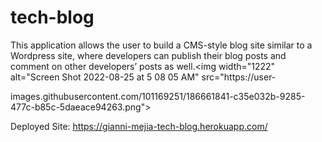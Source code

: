 # tech-blog

This application allows the user to build a CMS-style blog site similar to a Wordpress site, where developers can publish their blog posts and comment on other developers’ posts as well.<img width="1222" alt="Screen Shot 2022-08-25 at 5 08 05 AM" src="https://user-

images.githubusercontent.com/101169251/186661841-c35e032b-9285-477c-b85c-5daeace94263.png">

Deployed Site: https://gianni-mejia-tech-blog.herokuapp.com/
